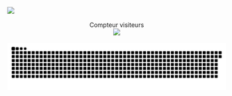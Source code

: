 ![](https://64.media.tumblr.com/f057181416c74f935a63174fee26a40e/tumblr_pj3mnxVbiQ1x2878do3_540.gif)

<p align="center"> 
  Compteur visiteurs<br>
  <img src="https://profile-counter.glitch.me/SachaGor/count.svg" />
</p>

![](https://raw.githubusercontent.com/SachaGor/SachaGor/a681dd2734ae42f4c002cd5492ccf65f8d67224f/github-user-contribution.svg)
